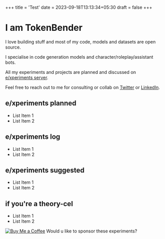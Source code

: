 +++
title = 'Test'
date = 2023-09-18T13:13:34+05:30
draft = false
+++

# I am TokenBender

I love building stuff and most of my code, models and datasets are open source.

I specialise in code generation models and character/roleplay/assistant bots.

All my experiments and projects are planned and discussed on [e/xperiments server](https://discord.gg/kJFPWjzD).

Feel free to reach out to me for consulting or collab on [Twitter](https://twitter.com/4evaBehindSOTA) or [LinkedIn](https://www.linkedin.com/in/abhishek-harshvardhan-mishra/).

## e/xperiments planned

- List Item 1
- List Item 2

## e/xperiments log

- List Item 1
- List Item 2

## e/xperiments suggested

- List Item 1
- List Item 2

## if you're a theory-cel

- List Item 1
- List Item 2

[![Buy Me a Coffee](computer.png)](https://www.buymeacoffee.com/tokenbender) Would u like to sponsor these experiments?